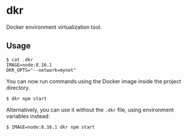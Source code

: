 # dkr

Docker environment virtualization tool.

## Usage

```
$ cat .dkr
IMAGE=node:8.16.1
DKR_OPTS="--network=mynet"
```

You can now run commands using the Docker image inside the project directory.

```
$ dkr npm start
```

Alternatively, you can use it without the `.dkr` file, using environment variables instead:

```
$ IMAGE=node:8.16.1 dkr npm start
```
